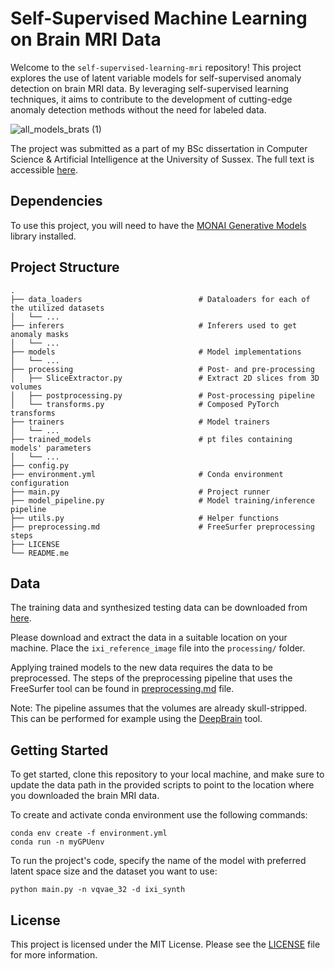 # Self-Supervised Machine Learning on Brain MRI Data

Welcome to the `self-supervised-learning-mri` repository! This project explores the use of latent variable models for self-supervised anomaly detection on brain MRI data. By leveraging self-supervised learning techniques, it aims to contribute to the development of cutting-edge anomaly detection methods without the need for labeled data.

![all_models_brats (1)](https://user-images.githubusercontent.com/49316611/235380655-344e6290-02df-4192-b9a5-9c85250cacc3.jpg)

The project was submitted as a part of my BSc dissertation in Computer Science & Artificial Intelligence at the University of Sussex. The full text is accessible [here](https://drive.google.com/file/d/1Pz61WtpWyAF9CrWct5vUSdtCbTA4KV3O/view?usp=share_link).

## Dependencies

To use this project, you will need to have the [MONAI Generative Models](https://github.com/Project-MONAI/GenerativeModels) library installed.

## Project Structure

```
.
├── data_loaders                          # Dataloaders for each of the utilized datasets
│   └── ...
├── inferers                              # Inferers used to get anomaly masks
│   └── ...      
├── models                                # Model implementations
│   └── ...  
├── processing                            # Post- and pre-processing
│   ├── SliceExtractor.py                 # Extract 2D slices from 3D volumes
│   ├── postprocessing.py                 # Post-processing pipeline
│   └── transforms.py                     # Composed PyTorch transforms
├── trainers                              # Model trainers
│   └── ... 
├── trained_models                        # pt files containing models' parameters
│   └── ...
├── config.py
├── environment.yml                       # Conda environment configuration
├── main.py                               # Project runner
├── model_pipeline.py                     # Model training/inference pipeline
├── utils.py                              # Helper functions
├── preprocessing.md                      # FreeSurfer preprocessing steps
├── LICENSE
└── README.me
```

## Data

The training data and synthesized testing data can be downloaded from [here](https://drive.google.com/file/d/1ElQtgoOrTM1L0ZQZg7a8nzYYtx-900Fz/view?usp=sharing).

Please download and extract the data in a suitable location on your machine. Place the `ixi_reference_image` file into the `processing/` folder.

Applying trained models to the new data requires the data to be preprocessed. The steps of the preprocessing pipeline that uses the FreeSurfer tool can be found in [preprocessing.md](https://github.com/iamkzntsv/self-supervised-learning-mri/blob/master/preprocessing.md) file.

Note: The pipeline assumes that the volumes are already skull-stripped. This can be performed for example using the [DeepBrain](https://github.com/iitzco/deepbrain) tool.

## Getting Started

To get started, clone this repository to your local machine, and make sure to update the data path in the provided scripts to point to the location where you downloaded the brain MRI data.

To create and activate conda environment use the following commands:

```
conda env create -f environment.yml
conda run -n myGPUenv
```
To run the project's code, specify the name of the model with preferred latent space size and the dataset you want to use:
```
python main.py -n vqvae_32 -d ixi_synth
```

## License

This project is licensed under the MIT License. Please see the [LICENSE](LICENSE) file for more information.
